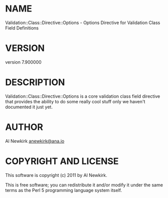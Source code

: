# NAME

Validation::Class::Directive::Options - Options Directive for Validation Class Field Definitions

# VERSION

version 7.900000

# DESCRIPTION

Validation::Class::Directive::Options is a core validation class field directive
that provides the ability to do some really cool stuff only we haven't
documented it just yet.

# AUTHOR

Al Newkirk <anewkirk@ana.io>

# COPYRIGHT AND LICENSE

This software is copyright (c) 2011 by Al Newkirk.

This is free software; you can redistribute it and/or modify it under
the same terms as the Perl 5 programming language system itself.
